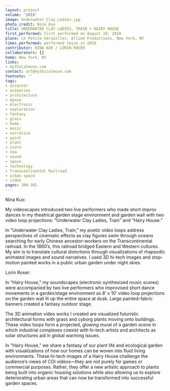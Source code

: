 ```yaml
---
layout: project
volume: '2018'
image: Underwater_Clay_Ladies.jpg
photo_credit: Nina Kuo
title: UNDERWATER CLAY LADIES, TRAIN + HAIRY HOUSE
first_performed: first performed on August 19, 2018
place: Le Petite Versailles, Allied Productions, New York, NY
times_performed: performed twice in 2018
contributor: NINA KUO / LORIN ROSER
collaborators: []
home: New York, NY
links:
- mythicalmuse.com
contact: art@mythicalmuse.com
footnote: ''
tags:
- ancestor
- animation
- architecture
- dance
- electronic
- exploration
- fantasy
- grass
- home
- music
- narrative
- paint
- plant
- score
- sea
- sound
- space
- technology
- Transcontinental Railroad
- urban space
- video
pages: 300-301
---
```


Nina Kuo:

My videoscapes introduced two live performers who made short improv dances in my theatrical garden stage environment and garden wall with two video loop projections: “Underwater Clay Ladies, Train” and “Hairy House.”

In “Underwater Clay Ladies, Train,” my poetic video loops address perspectives of cinematic effects as clay figures swim through oceans searching for early Chinese ancestor-workers on the Transcontinental railroad. In the 1860’s, this railroad bridged Eastern and Western cultures. My aim is to translate cultural distortions through visualizations of rhapsodic animated images and sound narratives. I used 3D hi-tech images and stop-motion painted works in a public urban garden under night skies.

Lorin Roser:

In “Hairy House,” my soundscapes (electronic synthesized music scores) were accompanied by two live performers who improvised short dance movements in a garden/stage environment as 8’ x 10’ video loop projections on the garden wall lit up the entire space at dusk. Large painted-fabric banners created a fantasy outdoor stage.

The 3D animation video works I created are visualized futuristic architectural forms with grass and cyborg plants moving onto buildings. These video loops form a projected, glowing mural of a garden scene in which industrial complexes coexist with hi-tech artists and architects as solar structures aid in global warming issues.

In “Hairy House,” we share a fantasy of our plant life and ecological garden with visualizations of how our homes can be woven into fluid living environments. These hi-tech images of a Hairy House challenge the audience’s views of CGI videos—they are not purely for games or commercial purposes. Rather, they offer a new artistic approach to plants being built into organic housing solutions while also allowing us to explore deteriorating urban areas that can now be transformed into successful garden spaces.
